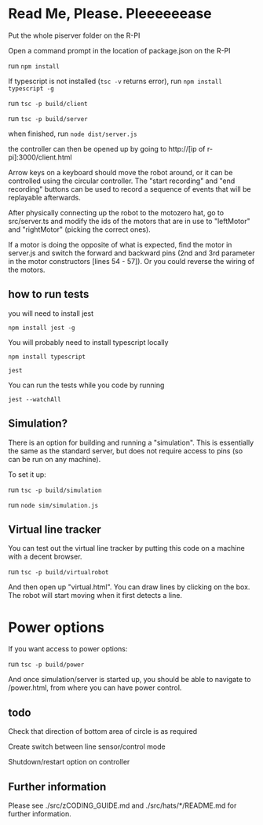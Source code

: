 # Read Me, Please. Pleeeeeease

Put the whole piserver folder on the R-PI

Open a command prompt in the location of package.json on the R-PI

run `npm install`

If typescript is not installed (`tsc -v` returns error), run `npm install typescript -g`

run `tsc -p build/client`

run `tsc -p build/server`

when finished, run `node dist/server.js`


the controller can then be opened up by going to http://[ip of r-pi]:3000/client.html


Arrow keys on a keyboard should move the robot around, or it can be controlled using the circular controller. The "start recording" and "end recording" buttons can be used to record a sequence of events that will be replayable afterwards.


After physically connecting up the robot to the motozero hat, go to src/server.ts and modify the ids of the motors that are in use to "leftMotor" and "rightMotor" (picking the correct ones).


If a motor is doing the opposite of what is expected, find the motor in server.js and switch the forward and backward pins (2nd and 3rd parameter in the motor constructors [lines 54 - 57]). Or you could reverse the wiring of the motors.


## how to run tests

you will need to install jest

`npm install jest -g`

You will probably need to install typescript locally

`npm install typescript`

`jest`

You can run the tests while you code by running

`jest --watchAll`

## Simulation?

There is an option for building and running a "simulation". This is essentially the same as the standard server, but does not require access to pins (so can be run on any machine).

To set it up:

run `tsc -p build/simulation`

run `node sim/simulation.js`

## Virtual line tracker

You can test out the virtual line tracker by putting this code on a machine with a decent browser.

run `tsc -p build/virtualrobot`

And then open up "virtual.html". You can draw lines by clicking on the box. The robot will start moving when it first detects a line.

# Power options

If you want access to power options:

run `tsc -p build/power`

And once simulation/server is started up, you should be able to navigate to /power.html, from where you can have power control.

## todo

Check that direction of bottom area of circle is as required

Create switch between line sensor/control mode

Shutdown/restart option on controller

## Further information

Please see ./src/zCODING_GUIDE.md and ./src/hats/*/README.md for further information.